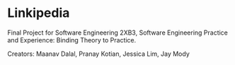 # Linkipedia

Final Project for Software Engineering 2XB3, Software Engineering Practice and Experience: Binding Theory to Practice.

Creators: Maanav Dalal, Pranay Kotian, Jessica Lim, Jay Mody
